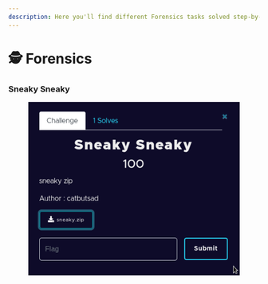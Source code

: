 ```yaml
---
description: Here you'll find different Forensics tasks solved step-by-step
---
```


# 🕵️ Forensics

### Sneaky Sneaky

<figure><img src="../../../../.gitbook/assets/image (54).png" alt=""><figcaption></figcaption></figure>
